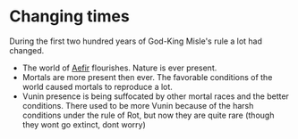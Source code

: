 # Changing times

During the first two hundred years of God-King Misle's rule a lot had changed.

- The world of [Aefir](../Realms/Aefir.md) flourishes. Nature is ever present.
- Mortals are more present then ever. The favorable conditions of the world caused mortals to reproduce a lot.
- Vunin presence is being suffocated by other mortal races and the better conditions. There used to be more Vunin because of the harsh conditions under the rule of Rot, but now they are quite rare (though they wont go extinct, dont worry)


